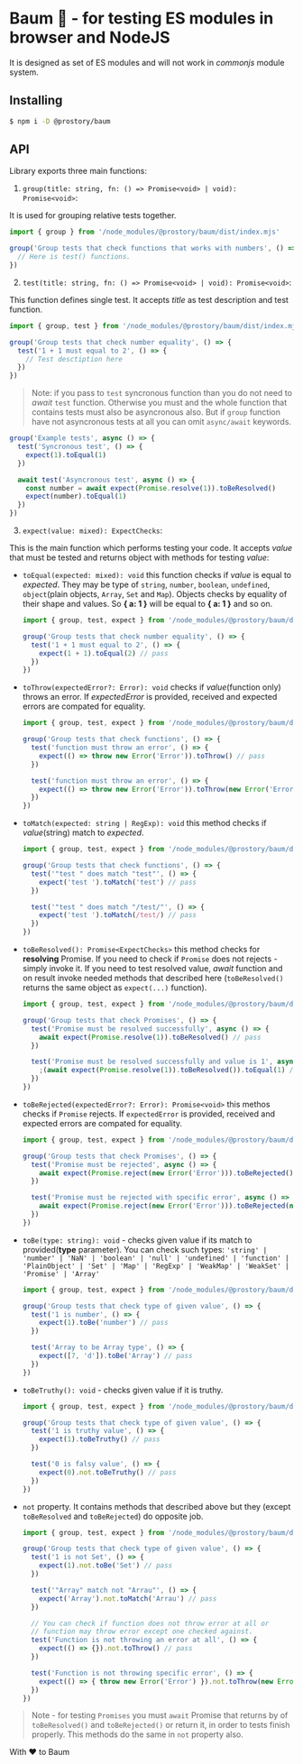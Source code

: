 # Baum 🌴 - for testing ES modules in browser and NodeJS

It is designed as set of ES modules and will not work in *commonjs* module system.

## Installing

```sh
$ npm i -D @prostory/baum
```

## API

Library exports three main functions:

1. `group(title: string, fn: () => Promise<void> | void): Promise<void>`:

It is used for grouping relative tests together.

```javascript
import { group } from '/node_modules/@prostory/baum/dist/index.mjs'

group('Group tests that check functions that works with numbers', () => {
  // Here is test() functions.
})
```

2. `test(title: string, fn: () => Promise<void> | void): Promise<void>`:

This function defines single test. It accepts *title* as test description and test function.

```javascript
import { group, test } from '/node_modules/@prostory/baum/dist/index.mjs'

group('Group tests that check number equality', () => {
  test('1 + 1 must equal to 2', () => {
    // Test desctiption here
  })
})
```

> Note: if you pass to `test` syncronous function than you do not need to *await* `test` function. Otherwise you must and the whole function that contains tests must also be asyncronous also. But if `group` function have not asyncronous tests at all you can omit `async/await` keywords.

```javascript
group('Example tests', async () => {
  test('Syncronous test', () => {
    expect(1).toEqual(1)
  })

  await test('Asyncronous test', async () => {
    const number = await expect(Promise.resolve(1)).toBeResolved()
    expect(number).toEqual(1)
  })
})
```

3. `expect(value: mixed): ExpectChecks`:

This is the main function which performs testing your code. It accepts *value* that must be tested and returns object with methods for testing *value*:

  - `toEqual(expected: mixed): void`
    this function checks if *value* is equal to *expected*. They may be type of `string`, `number`, `boolean`, `undefined`, `object`(plain objects, `Array`, `Set` and `Map`). Objects checks by equality of their shape and values. So **{ a: 1 }** will be equal to **{ a: 1 }** and so on.

    ```javascript
    import { group, test, expect } from '/node_modules/@prostory/baum/dist/index.mjs'

    group('Group tests that check number equality', () => {
      test('1 + 1 must equal to 2', () => {
        expect(1 + 1).toEqual(2) // pass
      })
    })
    ```

  - `toThrow(expectedError?: Error): void`
    checks if *value*(function only) throws an error. If *expectedError* is provided, received and expected errors are compated for equality.

    ```javascript
    import { group, test, expect } from '/node_modules/@prostory/baum/dist/index.mjs'

    group('Group tests that check functions', () => {
      test('function must throw an error', () => {
        expect(() => throw new Error('Error')).toThrow() // pass
      })

      test('function must throw an error', () => {
        expect(() => throw new Error('Error')).toThrow(new Error('Error')) // pass
      })
    })
    ```

  - `toMatch(expected: string | RegExp): void`
    this method checks if *value*(string) match to *expected*.

    ```javascript
    import { group, test, expect } from '/node_modules/@prostory/baum/dist/index.mjs'

    group('Group tests that check functions', () => {
      test('"test " does match "test"', () => {
        expect('test ').toMatch('test') // pass
      })

      test('"test " does match "/test/"', () => {
        expect('test ').toMatch(/test/) // pass
      })
    })
    ```

  - `toBeResolved(): Promise<ExpectChecks>`
    this method checks for **resolving** Promise. If you need to check if `Promise` does not rejects - simply invoke it. If you need to test resolved value, *await* function and on result invoke needed methods that described here (`toBeResolved()` returns the same object as `expect(...)` function).

    ```javascript
    import { group, test, expect } from '/node_modules/@prostory/baum/dist/index.mjs'

    group('Group tests that check Promises', () => {
      test('Promise must be resolved successfully', async () => {
        await expect(Promise.resolve(1)).toBeResolved() // pass
      })

      test('Promise must be resolved successfully and value is 1', async () => {
        ;(await expect(Promise.resolve(1)).toBeResolved()).toEqual(1) // pass
      })
    })
    ```

  - `toBeRejected(expectedError?: Error): Promise<void>`
    this methos checks if `Promise` rejects. If `expectedError` is provided, received and expected errors are compated for equality.

    ```javascript
    import { group, test, expect } from '/node_modules/@prostory/baum/dist/index.mjs'

    group('Group tests that check Promises', () => {
      test('Promise must be rejected', async () => {
        await expect(Promise.reject(new Error('Error'))).toBeRejected() // pass
      })

      test('Promise must be rejected with specific error', async () => {
        await expect(Promise.reject(new Error('Error'))).toBeRejected(new Error('Error')) // pass
      })
    })
    ```

  - `toBe(type: string): void` - checks given value if its match to provided(**type** parameter).
  You can check such types: `'string' | 'number' | 'NaN' | 'boolean' | 'null' | 'undefined' | 'function' | 'PlainObject' | 'Set' | 'Map' | 'RegExp' | 'WeakMap' | 'WeakSet' | 'Promise' | 'Array'`

    ```javascript
    import { group, test, expect } from '/node_modules/@prostory/baum/dist/index.mjs'

    group('Group tests that check type of given value', () => {
      test('1 is number', () => {
        expect(1).toBe('number') // pass
      })

      test('Array to be Array type', () => {
        expect([7, 'd']).toBe('Array') // pass
      })
    })
    ```

  - `toBeTruthy(): void` - checks given value if it is truthy.
    ```javascript
    import { group, test, expect } from '/node_modules/@prostory/baum/dist/index.mjs'

    group('Group tests that check type of given value', () => {
      test('1 is truthy value', () => {
        expect(1).toBeTruthy() // pass
      })

      test('0 is falsy value', () => {
        expect(0).not.toBeTruthy() // pass
      })
    })
    ```

  - `not` property. It contains methods that described above but they (except `toBeResolved` and `toBeRejected`) do opposite job.

    ```javascript
    import { group, test, expect } from '/node_modules/@prostory/baum/dist/index.mjs'

    group('Group tests that check type of given value', () => {
      test('1 is not Set', () => {
        expect(1).not.toBe('Set') // pass
      })

      test('"Array" match not "Arrau"', () => {
        expect('Array').not.toMatch('Arrau') // pass
      })

      // You can check if function does not throw error at all or
      // function may throw error except one checked against.
      test('Function is not throwing an error at all', () => {
        expect(() => {}).not.toThrow() // pass
      })

      test('Function is not throwing specific error', () => {
        expect(() => { throw new Error('Error') }).not.toThrow(new Error('Another error')) // pass
      })
    })
    ```

> Note - for testing `Promises` you must `await` Promise that returns by of `toBeResolved()` and `toBeRejected()` or return it, in order to tests finish properly. This methods do the same in `not` property also.

With ❤️ to Baum